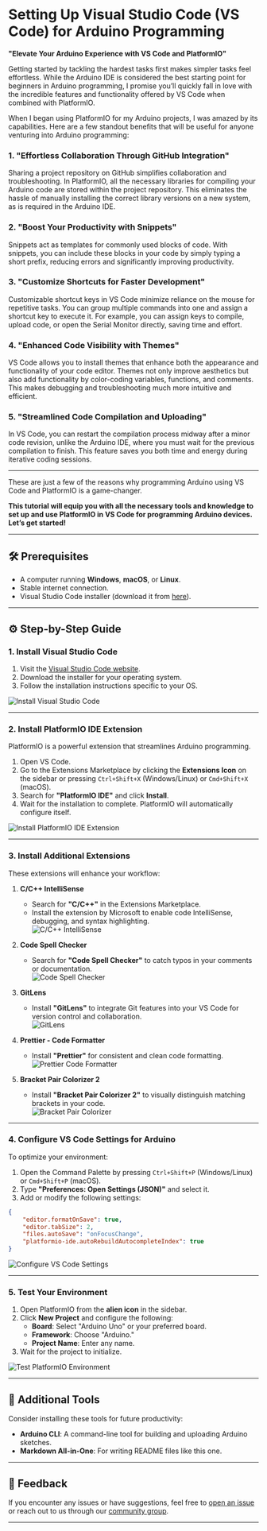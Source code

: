 # Setting Up Visual Studio Code (VS Code) for Arduino Programming  

**"Elevate Your Arduino Experience with VS Code and PlatformIO"**  

Getting started by tackling the hardest tasks first makes simpler tasks feel effortless. While the Arduino IDE is considered the best starting point for beginners in Arduino programming, I promise you’ll quickly fall in love with the incredible features and functionality offered by VS Code when combined with PlatformIO.  

When I began using PlatformIO for my Arduino projects, I was amazed by its capabilities. Here are a few standout benefits that will be useful for anyone venturing into Arduino programming:  

### 1. **"Effortless Collaboration Through GitHub Integration"**  
Sharing a project repository on GitHub simplifies collaboration and troubleshooting. In PlatformIO, all the necessary libraries for compiling your Arduino code are stored within the project repository. This eliminates the hassle of manually installing the correct library versions on a new system, as is required in the Arduino IDE.  

### 2. **"Boost Your Productivity with Snippets"**  
Snippets act as templates for commonly used blocks of code. With snippets, you can include these blocks in your code by simply typing a short prefix, reducing errors and significantly improving productivity.  

### 3. **"Customize Shortcuts for Faster Development"**  
Customizable shortcut keys in VS Code minimize reliance on the mouse for repetitive tasks. You can group multiple commands into one and assign a shortcut key to execute it. For example, you can assign keys to compile, upload code, or open the Serial Monitor directly, saving time and effort.  

### 4. **"Enhanced Code Visibility with Themes"**  
VS Code allows you to install themes that enhance both the appearance and functionality of your code editor. Themes not only improve aesthetics but also add functionality by color-coding variables, functions, and comments. This makes debugging and troubleshooting much more intuitive and efficient.  

### 5. **"Streamlined Code Compilation and Uploading"**  
In VS Code, you can restart the compilation process midway after a minor code revision, unlike the Arduino IDE, where you must wait for the previous compilation to finish. This feature saves you both time and energy during iterative coding sessions.  

---

These are just a few of the reasons why programming Arduino using VS Code and PlatformIO is a game-changer.  

**This tutorial will equip you with all the necessary tools and knowledge to set up and use PlatformIO in VS Code for programming Arduino devices. Let’s get started!**  

---  

## 🛠️ Prerequisites  

- A computer running **Windows**, **macOS**, or **Linux**.  
- Stable internet connection.  
- Visual Studio Code installer (download it from [here](https://code.visualstudio.com/)).  

---

## ⚙️ Step-by-Step Guide  

### 1. Install Visual Studio Code  
1. Visit the [Visual Studio Code website](https://code.visualstudio.com/).  
2. Download the installer for your operating system.  
3. Follow the installation instructions specific to your OS.  

![Install Visual Studio Code](public/images/install-vscode.png)  

---

### 2. Install PlatformIO IDE Extension  
PlatformIO is a powerful extension that streamlines Arduino programming.  

1. Open VS Code.  
2. Go to the Extensions Marketplace by clicking the **Extensions Icon** on the sidebar or pressing `Ctrl+Shift+X` (Windows/Linux) or `Cmd+Shift+X` (macOS).  
3. Search for **"PlatformIO IDE"** and click **Install**.  
4. Wait for the installation to complete. PlatformIO will automatically configure itself.  

![Install PlatformIO IDE Extension](public/images/install-platformio.png)  

---

### 3. Install Additional Extensions  
These extensions will enhance your workflow:  

1. **C/C++ IntelliSense**  
   - Search for **"C/C++"** in the Extensions Marketplace.  
   - Install the extension by Microsoft to enable code IntelliSense, debugging, and syntax highlighting.  
   ![C/C++ IntelliSense](public/images/install-cpp-extension.png)  

2. **Code Spell Checker**  
   - Search for **"Code Spell Checker"** to catch typos in your comments or documentation.  
   ![Code Spell Checker](public/images/install-code-spell-checker.png)  

3. **GitLens**  
   - Install **"GitLens"** to integrate Git features into your VS Code for version control and collaboration.  
   ![GitLens](public/images/install-gitlens.png)  

4. **Prettier - Code Formatter**  
   - Install **"Prettier"** for consistent and clean code formatting.  
   ![Prettier Code Formatter](public/images/install-prettier.png)  

5. **Bracket Pair Colorizer 2**  
   - Install **"Bracket Pair Colorizer 2"** to visually distinguish matching brackets in your code.  
   ![Bracket Pair Colorizer](public/images/install-bracket-pair-colorizer.png)  

---

### 4. Configure VS Code Settings for Arduino  
To optimize your environment:  

1. Open the Command Palette by pressing `Ctrl+Shift+P` (Windows/Linux) or `Cmd+Shift+P` (macOS).  
2. Type **"Preferences: Open Settings (JSON)"** and select it.  
3. Add or modify the following settings:  

```json  
{
    "editor.formatOnSave": true,
    "editor.tabSize": 2,
    "files.autoSave": "onFocusChange",
    "platformio-ide.autoRebuildAutocompleteIndex": true
}
```  

![Configure VS Code Settings](public/images/configure-settings.png)  

---

### 5. Test Your Environment  
1. Open PlatformIO from the **alien icon** in the sidebar.  
2. Click **New Project** and configure the following:  
   - **Board**: Select "Arduino Uno" or your preferred board.  
   - **Framework**: Choose "Arduino."  
   - **Project Name**: Enter any name.  
3. Wait for the project to initialize.  

![Test PlatformIO Environment](public/images/test-platformio.png)  

---

## 🔗 Additional Tools  

Consider installing these tools for future productivity:  
- **Arduino CLI**: A command-line tool for building and uploading Arduino sketches.  
- **Markdown All-in-One**: For writing README files like this one.  

---

## 💬 Feedback  

If you encounter any issues or have suggestions, feel free to [open an issue](#link-to-github-issues) or reach out to us through our [community group](#link-to-facebook-group).  

---